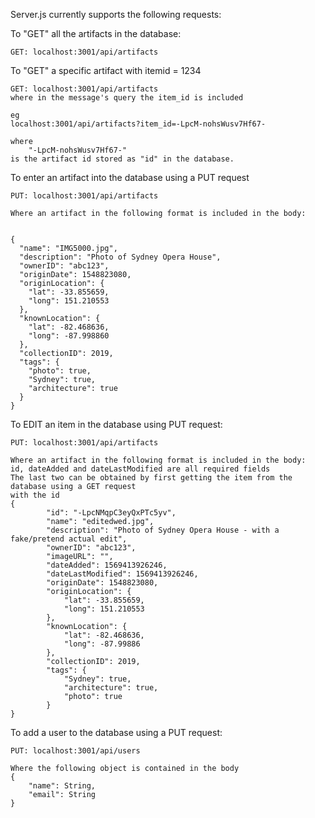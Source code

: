 Server.js currently supports the following requests:

To "GET" all the artifacts in the database:

    GET: localhost:3001/api/artifacts

To "GET" a specific artifact with itemid = 1234

    GET: localhost:3001/api/artifacts
    where in the message's query the item_id is included

    eg
    localhost:3001/api/artifacts?item_id=-LpcM-nohsWusv7Hf67-

    where
        "-LpcM-nohsWusv7Hf67-"
    is the artifact id stored as "id" in the database.


To enter an artifact into the database using a PUT request

    PUT: localhost:3001/api/artifacts

    Where an artifact in the following format is included in the body:


    {
      "name": "IMG5000.jpg",
      "description": "Photo of Sydney Opera House",
      "ownerID": "abc123",
      "originDate": 1548823080,
      "originLocation": {
        "lat": -33.855659,
        "long": 151.210553
      },
      "knownLocation": {
        "lat": -82.468636,
        "long": -87.998860
      },
      "collectionID": 2019,
      "tags": {
        "photo": true,
        "Sydney": true,
        "architecture": true
      }
    }
To EDIT an item in the database using PUT request:

    PUT: localhost:3001/api/artifacts

    Where an artifact in the following format is included in the body:
    id, dateAdded and dateLastModified are all required fields
    The last two can be obtained by first getting the item from the database using a GET request
    with the id
    {
            "id": "-LpcNMqpC3eyQxPTc5yv",
            "name": "editedwed.jpg",
            "description": "Photo of Sydney Opera House - with a fake/pretend actual edit",
            "ownerID": "abc123",
            "imageURL": "",
            "dateAdded": 1569413926246,
            "dateLastModified": 1569413926246,
            "originDate": 1548823080,
            "originLocation": {
                "lat": -33.855659,
                "long": 151.210553
            },
            "knownLocation": {
                "lat": -82.468636,
                "long": -87.99886
            },
            "collectionID": 2019,
            "tags": {
                "Sydney": true,
                "architecture": true,
                "photo": true
            }
    }

To add a user to the database using a PUT request:

    PUT: localhost:3001/api/users

    Where the following object is contained in the body
    {
        "name": String,
        "email": String
    }
